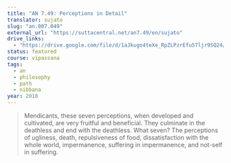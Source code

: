 ```yaml
---
title: "AN 7.49: Perceptions in Detail"
translator: sujato
slug: "an.007.049"
external_url: "https://suttacentral.net/an7.49/en/sujato"
drive_links:
  - "https://drive.google.com/file/d/1aJkugo4teXe_RpZLPzrEfu57ljr9SQ24/view?usp=drivesdk"
status: featured
course: vipassana
tags:
  - an
  - philosophy
  - path
  - nibbana
year: 2018
---
```


> Mendicants, these seven perceptions, when developed and cultivated, are very fruitful and beneficial. They culminate in the deathless and end with the deathless. What seven? The perceptions of ugliness, death, repulsiveness of food, dissatisfaction with the whole world, impermanence, suffering in impermanence, and not-self in suffering.
